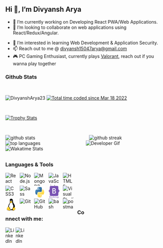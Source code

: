 <!-- About Me -->
## Hi 👋, I’m Divyansh Arya

- 🔭 I’m currently working on Developing React PWA/Web Applications.
- 👯 I’m looking to collaborate on web applications using React/Redux/Angular.
<!-- - 🌱 I’m currently learning React Native. -->
- 👀 I’m interested in learning Web Development & Application Security.
- 📫 Reach out to me @ divyansh15047arya@gmail.com
- 🎮 PC Gaming Enthusiast, currently plays [Valorant](https://playvalorant.com/), reach out if you wanna play together

<!-- Guthub Stats -->
### Github Stats
<br />

<p align="left">
    <img src="https://komarev.com/ghpvc/?username=DivyanshArya23" alt="DivyanshArya23"/>
    <a align="left" href="https://wakatime.com/@4c8ffe74-7692-4517-8b53-36c4713cd04a">
        <img src="https://wakatime.com/badge/user/4c8ffe74-7692-4517-8b53-36c4713cd04a.svg" alt="Total time coded since Mar 18 2022" />
    </a>
</p>
<br />

<!-- Trophy Stats -->
<p align="left">
    <a href="https://github.com/ryo-ma/github-profile-trophy"><img src="https://github-profile-trophy.vercel.app/?username=DivyanshArya23&theme=algolia" alt="Trophy Stats" /></a>
</p>
<br />

<p>
    <!-- stats -->
    <img align="left" width="48%" src="https://github-readme-stats.vercel.app/api?username=DivyanshArya23&theme=algolia&show_icons=true&count_private=true&locale=en" alt="github stats" />
    <!-- streak -->
    <img align="right" width="48%" src="https://github-readme-streak-stats.herokuapp.com/?user=DivyanshArya23&theme=algolia" alt="github streak" />    
</p>
<p>
    <!-- Top Languages -->
    <img align="left" width="50%" src="https://github-readme-stats.vercel.app/api/top-langs/?username=DivyanshArya23&theme=algolia&count_private=true&hide=jupyter notebook&locale=en&layout=compact" alt="top languages" />
    <!-- Wakatime -->
    <img align="right" width ="50%" src="https://stormotion.io/blog/content/images/2018/12/developer.gif" alt="Developer Gif" />
    <img align="left" width ="50%" src="https://github-readme-stats.vercel.app/api/wakatime/?username=DivyanshArya23&theme=algolia&layout=compact" alt="Wakatime Stats" />
</p>
<br />
<br />    

<!-- Languages & Tools -->
<div style="margin-top:3rem;" ></div>
<h3 align="left" >Languages & Tools</h3>
<div align="left" style="width:50%">
  <img align="left" height="40px" width="35px" style="padding-right:10px;" alt="React"  src="https://cdn.jsdelivr.net/gh/devicons/devicon/icons/react/react-original.svg" />
  <img align="left" height="40px" width="35px" style="padding-right:10px;" alt="Node.js"  src="https://cdn.jsdelivr.net/gh/devicons/devicon/icons/nodejs/nodejs-original.svg" />
  <img align="left" height="40px" width="35px" style="padding-right:10px;" alt="MongoDB"  src="https://cdn.jsdelivr.net/gh/devicons/devicon/icons/mongodb/mongodb-original.svg" />
  <img align="left" height="40px" width="35px" style="padding-right:10px;" alt="JavaScript"  src="https://cdn.jsdelivr.net/gh/devicons/devicon/icons/javascript/javascript-original.svg" />
  <img align="left" height="40px" width="35px" style="padding-right:10px;" alt="HTML5"  src="https://cdn.jsdelivr.net/gh/devicons/devicon/icons/html5/html5-original.svg" />
  <img align="left" height="40px" width="35px" style="padding-right:10px;" alt="CSS3"  src="https://cdn.jsdelivr.net/gh/devicons/devicon/icons/css3/css3-original.svg" />
  <img align="left" height="40px" width="35px" style="padding-right:10px;" alt="Sass"  src="https://cdn.jsdelivr.net/gh/devicons/devicon/icons/sass/sass-original.svg" />
  <img align="left" height="40px" width="35px" style="padding-right:10px;" alt="python" src="https://raw.githubusercontent.com/devicons/devicon/master/icons/python/python-original.svg" /> 

  <img align="left" height="40px" width="35px" style="padding-right:10px;" alt="bootstrap" src="https://raw.githubusercontent.com/devicons/devicon/master/icons/bootstrap/bootstrap-plain-wordmark.svg" />
  <!-- Tools -->
    <img align="left" height="40px" width="35px" style="padding-right:10px;" alt="Visual Studio Code"  src="https://cdn.jsdelivr.net/gh/devicons/devicon/icons/vscode/vscode-original.svg" />
    <img align="left" height="40px" width="35px" style="padding-right:10px;" alt="linux" src="https://raw.githubusercontent.com/devicons/devicon/master/icons/linux/linux-original.svg" />
    <img align="left" height="40px" width="35px" style="padding-right:10px;" alt="Git"  src="https://cdn.jsdelivr.net/gh/devicons/devicon/icons/git/git-original.svg" />
    <img align="left" height="40px" width="35px" style="padding-right:10px;" alt="GitHub" src="https://img.icons8.com/ios-glyphs/30/000000/github.png" />
    <img align="left" height="40px" width="35px" style="padding-right:10px;" alt="bash" src="https://www.vectorlogo.zone/logos/gnu_bash/gnu_bash-icon.svg" />
    <img align="left" height="40px" width="35px" style="padding-right:10px;" alt="postman" src="https://www.vectorlogo.zone/logos/getpostman/getpostman-icon.svg" /> 
</div>
<br />

<!-- Connect With Me -->

<br /><br />
<div style="display:block;width:50%;margin-top:3rem;">
<h3 align="left">Connect with me:</h3>
    <a href="https://www.linkedin.com/in/divyansharya" target="_blank">
        <img align="left" width="32" alt="LinkedIn" src="https://img.icons8.com/fluency/48/000000/linkedin.png" />
    </a>
    <a href="mailto:divyansh15047arya@gmail.com" target="_blank">
        <img align="left" width="32" alt="LinkedIn" src="https://img.icons8.com/color/344/gmail-new.png" />
    </a>
</div>
<br />
<br />
